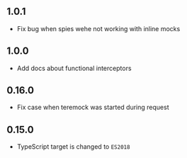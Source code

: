 ## 1.0.1

- Fix bug when spies wehe not working with inline mocks

## 1.0.0

- Add docs about functional interceptors

## 0.16.0

- Fix case when teremock was started during request

## 0.15.0

- TypeScript target is changed to `ES2018`
